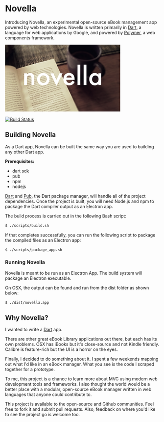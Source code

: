 # Novella

Introducing Novella, an experimental open-source eBook management app powered by web technologies.  Novella is written primarily in [Dart](https://www.dartlang.org), a language for web applications by Google, and powered by [Polymer](https://www.polymer-project.org), a web components framework.

![alt text](https://github.com/spbennett/novella/raw/master/img/novella_1.png "novella")

[![Build Status](https://travis-ci.org/spbennett/novella.svg?branch=master)](https://travis-ci.org/spbennett/novella)

## Building Novella

As a Dart app, Novella can be built the same way you are used to building any other Dart app.

__Prerequisites:__
- dart sdk
- pub
- npm
- nodejs

[Dart](https://www.dartlang.org) and [Pub](https://pub.dartlang.org/), the Dart package manager, will handle all of the project dependencies.  Once the project is built, you will need Node.js and npm to package the Dart compiler output as an Electron app.

The build process is carried out in the following Bash script:
```bash
$ ./scripts/build.sh
```

If that completes successfully, you can run the following script to package the compiled files as an Electron app:
```bash
$ ./scripts/package_app.sh
```
### Running Novella

Novella is meant to be run as an Electron App.  The build system will package an Electron executable.

On OSX, the output can be found and run from the dist folder as shown below:
```bash
$ ./dist/novella.app
```


## Why Novella?

I wanted to write a [Dart](https://www.dartlang.org) app.

There are other great eBook Library applications out there, but each has its own problems.  OSX has iBooks but it's close-source and not Kindle friendly.  Calibre is feature-rich but the UI is a horror on the eyes.

Finally, I decided to do something about it.  I spent a few weekends mapping out what I'd like in an eBook manager.  What you see is the code I scraped together for a prototype.

To me, this project is a chance to learn more about MVC using modern web development tools and frameworks.  I also thought the world would be a better place with a modular, open-source eBook manager written in web languages that anyone could contribute to.

This project is available to the open-source and Github communities.  Feel free to fork it and submit pull requests.  Also, feedback on where you'd like to see the project go is welcome too.
